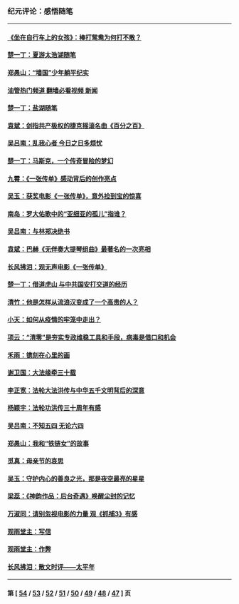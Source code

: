 ### 纪元评论：感悟随笔
---
#### [《坐在自行车上的女孩》：棒打鸳鸯为何打不散？](../../pages/nsc1035/n13799272.md?08120330) 
#### [楚一丁：夏游太浩湖随笔](../../pages/nsc1035/n13796515.md?08120330) 
#### [郑愚山：“墙国”少年躺平纪实](../../pages/nsc1035/n13796701.md?08120330) 
#### [油管热门频道 翻墙必看视频 新闻](ok?08120330)
#### [楚一丁：盐湖随笔](../../pages/nsc1035/n13796541.md?08120330) 
#### [袁斌：剑指共产极权的捷克摇滚名曲《百分之百》](../../pages/nsc1035/n13777612.md?08120330) 
#### [吴吕南：乱我心者 今日之日多烦忧](../../pages/nsc1035/n13777510.md?08120330) 
#### [楚一丁：马斯克，一个传奇冒险的梦幻](../../pages/nsc1035/n13777160.md?08120330) 
#### [九霄：《一张传单》感动背后的创作亮点](../../pages/nsc1035/n13773830.md?08120330) 
#### [吴玉：获奖电影《一张传单》，意外捡到宝的惊喜](../../pages/nsc1035/n13772014.md?08120330) 
#### [南岛：罗大佑歌中的“亚细亚的孤儿”指谁？](../../pages/nsc1035/n13765051.md?08120330) 
#### [吴吕南：与林郑决绝书](../../pages/nsc1035/n13764053.md?08120330) 
#### [袁斌：巴赫《无伴奏大提琴组曲》最著名的一次亮相](../../pages/nsc1035/n13762193.md?08120330) 
#### [长风拂泪：观无声电影《一张传单》](../../pages/nsc1035/n13759939.md?08120330) 
#### [楚一丁：借道虎山 与中共国安打交道的经历](../../pages/nsc1035/n13757589.md?08120330) 
#### [清竹：他是怎样从流浪汉变成了一个高贵的人？](../../pages/nsc1035/n13757096.md?08120330) 
#### [小天：如何从疫情的牢笼中走出？](../../pages/nsc1035/n13744630.md?08120330) 
#### [项云：“清零”是夯实专政维稳工具和手段，病毒是借口和机会](../../pages/nsc1035/n13737954.md?08120330) 
#### [禾雨：镌刻在心里的画](../../pages/nsc1035/n13737937.md?08120330) 
#### [谢卫国：大法缘牵三十载](../../pages/nsc1035/n13737872.md?08120330) 
#### [李正宽：法轮大法洪传与中华五千文明背后的深意](../../pages/nsc1035/n13736203.md?08120330) 
#### [杨颖宇：法轮功洪传三十周年有感](../../pages/nsc1035/n13734884.md?08120330) 
#### [吴吕南：不知五四 无论六四](../../pages/nsc1035/n13732297.md?08120330) 
#### [郑愚山：我和“铁链女”的故事](../../pages/nsc1035/n13727327.md?08120330) 
#### [觅真：母亲节的哀思](../../pages/nsc1035/n13729452.md?08120330) 
#### [吴玉：守护内心的善良之光，那是夜空最亮的星星](../../pages/nsc1035/n13729214.md?08120330) 
#### [梁蕊：《神韵作品：后台奇遇》唤醒尘封的记忆](../../pages/nsc1035/n13727363.md?08120330) 
#### [万淑同：请别忽视电影的力量  观《抓捕3》有感](../../pages/nsc1035/n13723311.md?08120330) 
#### [观雨堂主：写信](../../pages/nsc1035/n13722788.md?08120330) 
#### [观雨堂主：作弊](../../pages/nsc1035/n13717221.md?08120330) 
#### [长风拂泪：散文时评——太平年](../../pages/nsc1035/n13713601.md?08120330) 

---
#### 第 [ [54](./54.md?08120330) / [53](./53.md?08120330) / [52](./52.md?08120330) / [51](./51.md?08120330) / [50](./50.md?08120330) / [49](./49.md?08120330) / [48](./48.md?08120330) / [47](./47.md?08120330) ] 页
